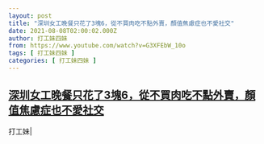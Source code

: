 ```yaml
---
layout: post
title: "深圳女工晚餐只花了3塊6，從不買肉吃不點外賣，顏值焦慮症也不愛社交"
date: 2021-08-08T02:00:02.000Z
author: 打工妹四妹
from: https://www.youtube.com/watch?v=G3XFEbW_10o
tags: [ 打工妹四妹 ]
categories: [ 打工妹四妹 ]
---
```

<!--1628388002000-->
[深圳女工晚餐只花了3塊6，從不買肉吃不點外賣，顏值焦慮症也不愛社交](https://www.youtube.com/watch?v=G3XFEbW_10o)
------

<div>
打工妹|
</div>
